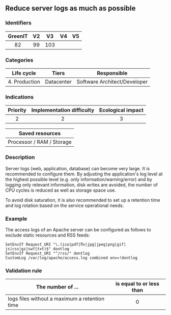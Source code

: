 ## Reduce server logs as much as possible

### Identifiers

| GreenIT | V2  | V3  | V4  | V5  |
| :-----: | :-: | :-: | :-: | :-: |
|   82    | 99  | 103 |     |     |

### Categories

|  Life cycle   |   Tiers    |         Responsible          |
| :-----------: | :--------: | :--------------------------: |
| 4. Production | Datacenter | Software Architect/Developer |

### Indications

| Priority | Implementation difficulty | Ecological impact |
| :------: | :-----------------------: | :---------------: |
|    2     |             2             |         3         |

|      Saved resources      |
| :-----------------------: |
| Processor / RAM / Storage |

### Description

Server logs (web, application, database) can become very large. It is recommended to configure them. By adjusting the application's log level at the highest possible level (e.g. only information/warning/error) and by logging only relevant information, disk writes are avoided, the number of CPU cycles is reduced as well as storage space use.

To avoid disk saturation, it is also recommended to set up a retention time and log rotation based on the service operational needs.

### Example

The access logs of an Apache server can be configured as follows to exclude static resources and RSS feeds:

```apacheconf
SetEnvIf Request_URI "\.(ico|pdf|ﬂv|jpg|jpeg|png|gif| js|css|gz|swf|txt)$" dontlog
SetEnvIf Request_URI "^/rss/" dontlog
CustomLog /var/log/apache/access.log combined env=!dontlog
```

### Validation rule

| The number of ...                             | is equal to or less than |
| --------------------------------------------- | :----------------------: |
| logs files without a maximum a retention time |            0             |
